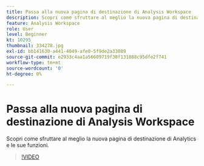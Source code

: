 ```yaml
---
title: Passa alla nuova pagina di destinazione di Analysis Workspace
description: Scopri come sfruttare al meglio la nuova pagina di destinazione di Analytics e le sue funzioni.
feature: Analysis Workspace
role: User
level: Beginner
kt: 10295
thumbnail: 334278.jpg
exl-id: bb141630-a441-4049-afe0-5f9de2a33089
source-git-commit: e2933c4aa1a56609719f38f131888c95dfe2f741
workflow-type: tm+mt
source-wordcount: '0'
ht-degree: 0%

---
```


# Passa alla nuova pagina di destinazione di Analysis Workspace

Scopri come sfruttare al meglio la nuova pagina di destinazione di Analytics e le sue funzioni.

>[!VIDEO](https://video.tv.adobe.com/v/346464/?quality=12&learn=on&captions=ita)
